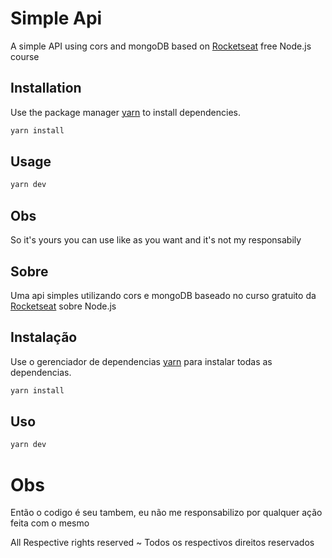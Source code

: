 # Simple Api
 A simple API using cors and mongoDB based on [Rocketseat](https://app.rocketseat.com.br/)  free Node.js course

## Installation

Use the package manager [yarn](https://yarnpkg.com/getting-started/install) to install dependencies.

```bash
yarn install
```

## Usage

```Bash
yarn dev
```

## Obs
 So it's yours you can use like as you want and it's not my responsabily

## Sobre

 Uma api simples utilizando cors e mongoDB baseado no curso gratuito da [Rocketseat](https://app.rocketseat.com.br/) sobre Node.js 

## Instalação

Use o gerenciador de dependencias [yarn](https://yarnpkg.com/getting-started/install) para instalar todas as dependencias.

```bash
yarn install
```

## Uso

```Bash
yarn dev
```
# Obs
 Então o codigo é seu tambem, eu não me responsabilizo por qualquer ação feita com o mesmo

All Respective rights reserved ~ Todos os respectivos direitos reservados
